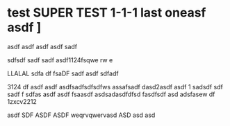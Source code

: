 # test SUPER TEST 1-1-1 last oneasf asdf ]

asdf asdf 
asdf asdf sadf 

sdfsdf sadf sadf 
asdf1124fsqwe rw e

LLALAL  sdfa df fsaDF sadf asdf sdfadf 

3124 df asdf asdf 
asdfsadfsdfsdfws assafsadf 
dasd2asdf asdf 1 sadsdf sdf 
sadf f sdfas asdf  asdf fsaasdf asdsadasdfdfsd fasdfsdf asd adsfasew df  1zxcv2212 

asdf SDF ASDF ASDF 
weqrvqwervasd ASD asd asd 